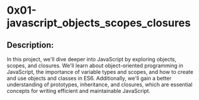 # 0x01-javascript_objects_scopes_closures

## Description:

In this project, we'll dive deeper into JavaScript by exploring objects, scopes, and closures. We'll learn about object-oriented programming in JavaScript, the importance of variable types and scopes, and how to create and use objects and classes in ES6. Additionally, we'll gain a better understanding of prototypes, inheritance, and closures, which are essential concepts for writing efficient and maintainable JavaScript.
